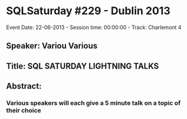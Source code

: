 # SQLSaturday #229 - Dublin 2013
Event Date: 22-06-2013 - Session time: 00:00:00 - Track: Charlemont 4
## Speaker: Variou Various
## Title: SQL SATURDAY LIGHTNING TALKS
## Abstract:
### Various speakers will each give a 5 minute talk on a topic of their choice

